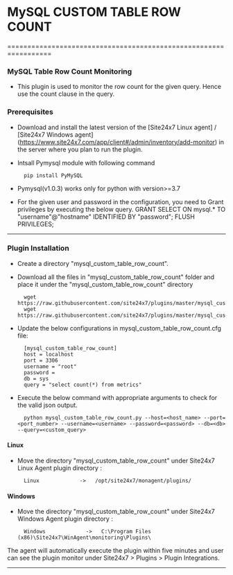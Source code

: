 # MySQL CUSTOM TABLE ROW COUNT 

=================================================================

### MySQL Table Row Count Monitoring

- This plugin is used to monitor the row count for the given query. Hence use the count clause in the query.

### Prerequisites

- Download and install the latest version of the [Site24x7 Linux agent] / [Site24x7 Windows agent] (https://www.site24x7.com/app/client#/admin/inventory/add-monitor) in the server where you plan to run the plugin.

- Intsall Pymysql module with following command

		pip install PyMySQL
		
- Pymysql(v1.0.3) works only for python with version>=3.7 	

- For the given user and password in the configuration, you need to Grant privileges by executing the below query.
		GRANT SELECT ON mysql.* TO "username"@"hostname" IDENTIFIED BY "password";
		FLUSH PRIVILEGES;

---

### Plugin Installation 

- Create a directory "mysql_custom_table_row_count".
		
- Download all the files in "mysql_custom_table_row_count" folder and place it under the "mysql_custom_table_row_count" directory

		wget https://raw.githubusercontent.com/site24x7/plugins/master/mysql_custom_table_row_count/mysql_custom_table_row_count.py
		wget https://raw.githubusercontent.com/site24x7/plugins/master/mysql_custom_table_row_count/mysql_custom_table_row_count.cfg

- Update the below configurations in mysql_custom_table_row_count.cfg file:

		[mysql_custom_table_row_count]
		host = localhost
		port = 3306
		username = "root"
		password = 
		db = sys
		query = "select count(*) from metrics"
		
- Execute the below command with appropriate arguments to check for the valid json output. 

		python mysql_custom_table_row_count.py --host=<host_name> --port=<port_number> --username=<username> --password=<password> --db=<db> --query=<custom_query>
		
#### Linux 

- Move the directory "mysql_custom_table_row_count" under Site24x7 Linux Agent plugin directory :

		Linux             ->   /opt/site24x7/monagent/plugins/
		
#### Windows

- Move the directory "mysql_custom_table_row_count" under Site24x7 Windows Agent plugin directory :

		Windows             ->   C:\Program Files (x86)\Site24x7\WinAgent\monitoring\Plugins\


The agent will automatically execute the plugin within five minutes and user can see the plugin monitor under Site24x7 > Plugins > Plugin Integrations.


---

